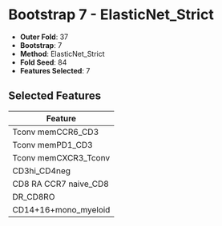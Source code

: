 # Bootstrap 7 - ElasticNet_Strict

- **Outer Fold**: 37
- **Bootstrap**: 7
- **Method**: ElasticNet_Strict
- **Fold Seed**: 84
- **Features Selected**: 7

## Selected Features

| Feature |
|---------|
| Tconv memCCR6_CD3 |
| Tconv memPD1_CD3 |
| Tconv memCXCR3_Tconv |
| CD3hi_CD4neg |
| CD8 RA CCR7 naive_CD8 |
| DR_CD8RO |
| CD14+16+mono_myeloid |
